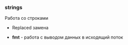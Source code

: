 ### strings
Работа со строками
- Replaced замена

- **fmt** - работа с выводом данных в исходящий поток
